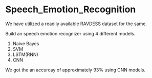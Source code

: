# Speech_Emotion_Recognition

We have utilized a readily available RAVDESS dataset for the same.

Build an speech emotion recognizer using 4 different models.
1.  Naive Bayes
2.  SVM
3.  LSTM(RNN)
4.  CNN

We got the an accurcay of approximately 93% using CNN models.
